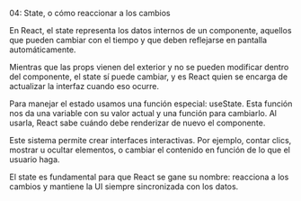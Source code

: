 04: State, o cómo reaccionar a los cambios

En React, el state representa los datos internos de un componente, aquellos que pueden cambiar con el tiempo y que deben reflejarse en pantalla automáticamente.

Mientras que las props vienen del exterior y no se pueden modificar dentro del componente, el state sí puede cambiar, y es React quien se encarga de actualizar la interfaz cuando eso ocurre.

Para manejar el estado usamos una función especial: useState. Esta función nos da una variable con su valor actual y una función para cambiarlo. Al usarla, React sabe cuándo debe renderizar de nuevo el componente.

Este sistema permite crear interfaces interactivas. Por ejemplo, contar clics, mostrar u ocultar elementos, o cambiar el contenido en función de lo que el usuario haga.

El state es fundamental para que React se gane su nombre: reacciona a los cambios y mantiene la UI siempre sincronizada con los datos.

